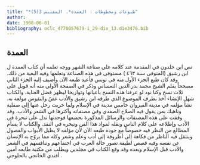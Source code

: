 ```yaml
---
title: "*طبوعات ومخطوطات : العمدة*. المقتبس 3(5)"
author: 
date: 1908-06-01
bibliography: oclc_4770057679-i_29-div_13.d1e3476.bib
---
```




##  العمدة 


 نص  ابن خلدون  في المقدمة عند كلامه على صناعة الشهر ووجه تعلمه أن  كتاب العمدة  ل  ابن رشيق  (المتوفى سنة  ٤٦٣  ) مستوفى في هذه الصناعة وتعلمها وفيه البغية من ذلك. وقد  كان طبع  الجزء الأول  منه في  تونس  فأعيد طبعه الآن وأضيف إليه  الجزء الثاني  مصححاً بقلم  الشيخ محمد بدر الدين النعساني  وذكر في الصفحة الأولى منه أنه قوبل على  ثلاث  نسخ وكنا نود لو عرفنا هذه النسخ   بأعيانها وتواريخا ليظهر فضل العناية. والكتاب شهل الإنشاء آخذ بطرف الموضوع الذي طرقه ابن رشيق والأدب غضّ والنفوس مولعة به. نشأ مؤلفه في مدينة القيروان خامس مدينة في الإسلام ولما خربت رحل عنها إلى صقلية وناهيك بمن يقول فيه الصلاح الصفدي وفي مصنفاته وأكثرها في الشعر والأدب. وقد وقفت على هذه المصنفات والرسائل المذكورة بجميعها فوجدتها تدل على تبحرة في الأدب وإطلاعه على كلام الناس ونقله لمواد هذا الفن وتبحره في النقد. والكتاب لا يسأم المطالع من النظر فيه خصوصاً مع جودة طبعه الآن لأن مؤلفه لا يطيل الأبواب والفصول وينتقل فيه الناظر من فكاهة إلى أطروفة إلى أدب وعلم وشعر وكله مما يروّح به الإنسان عن نفسه وفيه قصص لطيفة تصور حالة العرب في اجتماعهم وتنافسهم في الشعر والأدب قبل الإسلام وبعده وقد وقع الكتاب في  مجلدين  ويطلب من  مكتبة طابعه  أمين  أفندي الخانجي بالحلوجي  . 

